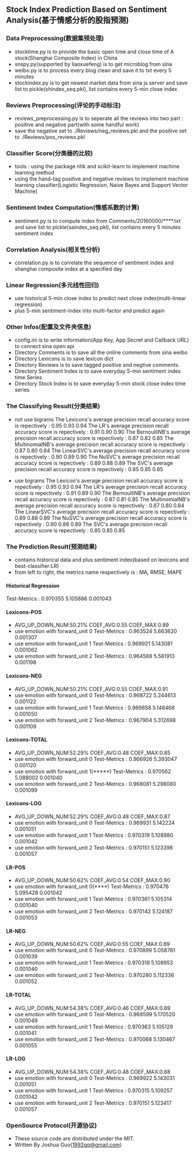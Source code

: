## Stock Index Prediction Based on Sentiment Analysis(基于情感分析的股指预测)

### Data Preprocessing(数据集预处理)
- stocktime.py is to provide the basic open time and close time of A stock(Shanghai Composite Index) in China
- snspy.py(supported by liaoxuefeng) is to get microblog from sina
- weibo.py is to process every blog clean and save it to txt every 5 minutes
- stockindex.py is to get newest market data from sina js server and save list to pickle(shindex_seq.pkl), list contains every 5-min close index

### Reviews Preprocessing(评论的手动标注)
- reviews_preprocessing.py is to seperate all the reviews into two part : positive and negative part(with some handful work)
- save the negative set to ./Reviews/neg_reviews.pkl and the positive set to ./Reviews/pos_reviews.pkl

### Classifier Score(分类器的比较)
- tools : using the package nltk and scikit-learn to implement machine learning method
- using the hand-tag positive and negative reviews to implement machine learning classifier(Logistic Regression, Naive Bayes and Support Vector Machine)

### Sentiment Index Computation(情感系数的计算)
- sentiment.py is to compute index from Comments/20160000/****.txt and save list to pickle(saindex_seq.pkl), list contains every 5 minutes sentiment index

### Correlation Analysis(相关性分析)
- correlation.py is to correlate the sequence of sentiment index and shanghai composite index at a specified day

### Linear Regression(多元线性回归)
- use historical 5-min close index to predict next close index(multi-linear regression)
- plus 5-min sentiment-index into multi-factor and predict again

### Other Infos(配置及文件夹信息)
- config.ini is to write information(App Key, App Secret and Callback URL) to connect sina open api
- Directory Comments is to save all the online comments from sina weibo
- Directory Lexicons is to save lexicon dict
- Directory Reviews is to save tagged positive and negtive comments.
- Directory Sentiment Index is to save everyday 5-min sentiment index time Series
- Directory Stock Index is to save everyday 5-min stock close index time series

### The Classifying Result(分类结果)
- not use bigrams
The Lexicons's average precision recall accuracy score is repectively : 0.95 0.93 0.94
The LR's average precision recall accuracy score is repectively : 0.91 0.90 0.90
The BernoulliNB's average precision recall accuracy score is repectively : 0.87 0.82 0.85
The MultinomialNB's average precision recall accuracy score is repectively : 0.87 0.80 0.84
The LinearSVC's average precision recall accuracy score is repectively : 0.90 0.89 0.90
The NuSVC's average precision recall accuracy score is repectively : 0.89 0.88 0.89
The SVC's average precision recall accuracy score is repectively : 0.85 0.85 0.85

- use bigrams
The Lexicon's average precision recall accuracy score is repectively : 0.95 0.93 0.94
The LR's average precision recall accuracy score is repectively : 0.91 0.89 0.90
The BernoulliNB's average precision recall accuracy score is repectively : 0.87 0.81 0.85
The MultinomialNB's average precision recall accuracy score is repectively : 0.87 0.80 0.84
The LinearSVC's average precision recall accuracy score is repectively : 0.89 0.88 0.89
The NuSVC's average precision recall accuracy score is repectively : 0.90 0.88 0.89
The SVC's average precision recall accuracy score is repectively : 0.85 0.85 0.85

### The Prediction Result(预测结果)
- contains historical data and plus sentiment index(based on lexicons and best-classifier:LR)
- from left to right, the metrics name respectively is : MA, RMSE, MAPE
#### Historical Regression
Test-Metrics :   0.970355  5.105886  0.001043

#### Lexicons-POS
- AVG_UP_DOWN_NUM:50.21%	COEF_AVG:0.55	COEF_MAX:0.89
- use emotion with forward_unit 0
Test-Metrics :   0.963524  5.663620  0.001307
- use emotion with forward_unit 1
Test-Metrics :   0.969921  5.143081  0.001062
- use emotion with forward_unit 2
Test-Metrics :   0.964569  5.581913  0.001198

#### Lexicons-NEG
- AVG_UP_DOWN_NUM:50.21%	COEF_AVG:0.55	COEF_MAX:0.91
- use emotion with forward_unit 0
Test-Metrics :   0.968722  5.244613  0.001122
- use emotion with forward_unit 1
Test-Metrics :   0.969858  5.148468  0.001050
- use emotion with forward_unit 2
Test-Metrics :   0.967904  5.312698  0.001109

#### Lexicons-TOTAL
- AVG_UP_DOWN_NUM:52.29%	COEF_AVG:0.48	COEF_MAX:0.85
- use emotion with forward_unit 0
Test-Metrics :   0.966926  5.393047  0.001120
- use emotion with forward_unit 1(*****)
Test-Metrics :   0.970562  5.088002  0.001040
- use emotion with forward_unit 2
Test-Metrics :   0.968081  5.298080  0.001099

#### Lexicons-LOG
- AVG_UP_DOWN_NUM:52.29%	COEF_AVG:0.48	COEF_MAX:0.87
- use emotion with forward_unit 0
Test-Metrics :   0.969931  5.142224  0.001051
- use emotion with forward_unit 1
Test-Metrics :   0.970319  5.108980  0.001042
- use emotion with forward_unit 2
Test-Metrics :   0.970151  5.123398  0.001057

#### LR-POS
- AVG_UP_DOWN_NUM:50.62%	COEF_AVG:0.54	COEF_MAX:0.90
- use emotion with forward_unit 0(****)
Test-Metrics :   0.970476  5.095428  0.001042
- use emotion with forward_unit 1
Test-Metrics :   0.970361  5.105314  0.001040
- use emotion with forward_unit 2
Test-Metrics :   0.970142  5.124187  0.001053

#### LR-NEG
- AVG_UP_DOWN_NUM:50.62%	COEF_AVG:0.55	COEF_MAX:0.89
- use emotion with forward_unit 0
Test-Metrics :   0.970899  5.058781  0.001039
- use emotion with forward_unit 1
Test-Metrics :   0.970319  5.108953  0.001040
- use emotion with forward_unit 2
Test-Metrics :   0.970280  5.112336  0.001052

#### LR-TOTAL
- AVG_UP_DOWN_NUM:54.38%	COEF_AVG:0.46	COEF_MAX:0.89
- use emotion with forward_unit 0
Test-Metrics :   0.969599  5.170520  0.001049
- use emotion with forward_unit 1
Test-Metrics :   0.970363  5.105129  0.001041
- use emotion with forward_unit 2
Test-Metrics :   0.970068  5.130467  0.001055

#### LR-LOG
- AVG_UP_DOWN_NUM:54.38%	COEF_AVG:0.48	COEF_MAX:0.88
- use emotion with forward_unit 0
Test-Metrics :   0.969922  5.143031  0.001051
- use emotion with forward_unit 1
Test-Metrics :   0.970315  5.109257  0.001042
- use emotion with forward_unit 2
Test-Metrics :   0.970151  5.123417  0.001057

### OpenSource Protocol(开源协议)
- These source code are distributed under the MIT.
- Written By Joshua Guo(1992gq@gmail.com)
